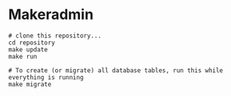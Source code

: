 Makeradmin
==========

~~~
# clone this repository...
cd repository
make update
make run

# To create (or migrate) all database tables, run this while everything is running
make migrate
~~~

